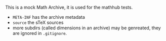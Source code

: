 This is a mock Math Archive, it is used for the mathhub tests.
* `META-INF` has the archive metadata
* `source` the sTeX sources
* more subdirs (called dimensions in an archive) may be genreated, they are ignored in `.gitignore`.

